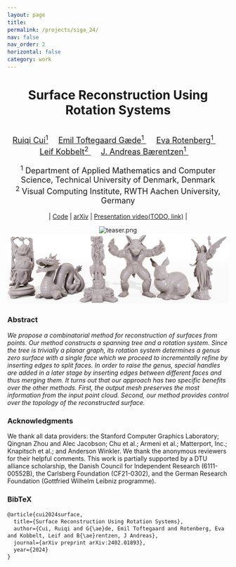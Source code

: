 ```yaml
---
layout: page
title: 
permalink: /projects/siga_24/
nav: false
nav_order: 2
horizontal: false
category: work
---
```

<div align="center">

<h1>Surface Reconstruction Using Rotation Systems</h1>

<br>
<font size="4">
<a href="https://cuirq3.github.io/" style="font-size:100%;">Ruiqi Cui<sup>1</sup></a>&emsp;
<a href="https://orbit.dtu.dk/en/persons/emil-toftegaard-g%C3%A6de" style="font-size:100%;">Emil Toftegaard Gæde<sup>1</sup> </a>&emsp;
<a href="http://www2.compute.dtu.dk/~erot/" style="font-size:100%;">Eva Rotenberg<sup>1</sup> </a>&emsp;
<a href="https://www.graphics.rwth-aachen.de/person/3/" style="font-size:100%;">Leif Kobbelt<sup>2</sup> </a>&emsp;
<a href="https://people.compute.dtu.dk/janba/" style="font-size:100%;">J. Andreas Bærentzen<sup>1</sup> </a>&emsp;
</font>
<br>
<br>

<font size="4">
<sup>1</sup> Department of Applied Mathematics and Computer Science, Technical University of Denmark, Denmark
<br>
<sup>2</sup> Visual Computing Institute, RWTH Aachen University, Germany
</font>

<br>
<br>
| <a href="https://github.com/cuirq3/RsR">Code</a> | <a href="https://arxiv.org/abs/2402.01893">arXiv</a> | <a href="">Presentation video(TODO, link)</a> |

<img src="../assets/img/Siga_24/teaser.png" alt="teaser.png"/><img src="../assets/img/Siga_24/Scene_Stanford.png" alt="stanford.png"/> <br>

</div>

### Abstract

_We propose a combinatorial method for reconstruction of surfaces from points. Our method
constructs a spanning tree and a rotation system. Since the tree is trivially
a planar graph, its rotation system determines a genus zero surface with a
single face which we proceed to incrementally refine by inserting edges to
split faces. In order to raise the genus, special handles are added in a later
stage by inserting edges between different faces and thus merging them. It turns out that our approach has two specific benefits over the other methods. First, the output mesh preserves the
most information from the input point cloud. Second, our method provides
control over the topology of the reconstructed surface._

### Acknowledgments
We thank all data providers: the Stanford Computer Graphics Laboratory; Qingnan Zhou and Alec Jacobson; Chu et al.; Armeni et al.; Matterport, Inc.; Knapitsch et al.; and Anderson Winkler. We thank the anonymous reviewers for their helpful comments. This work is partially supported by a DTU alliance scholarship, the Danish Council for Independent Research (6111-00552B), the Carlsberg Foundation (CF21-0302), and the German Research Foundation (Gottfried Wilhelm Leibniz programme).

### BibTeX

```
@article{cui2024surface,
  title={Surface Reconstruction Using Rotation Systems},
  author={Cui, Ruiqi and G{\ae}de, Emil Toftegaard and Rotenberg, Eva and Kobbelt, Leif and B{\ae}rentzen, J Andreas},
  journal={arXiv preprint arXiv:2402.01893},
  year={2024}
}
```